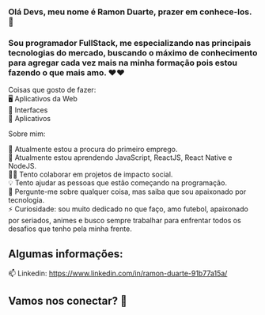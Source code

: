 ### Olá Devs, meu nome é Ramon Duarte, prazer em conhece-los. 👋<br>

### Sou programador FullStack, me especializando nas principais tecnologias do mercado, buscando o máximo de conhecimento para agregar cada vez mais na minha formação pois estou fazendo o que mais amo. ❤️❤️<br>


Coisas que gosto de fazer:<br>
🖥 Aplicativos da Web <br>
🎨 Interfaces<br>
📱 Aplicativos<br>

Sobre mim: <br>

🔭 Atualmente estou a procura do primeiro emprego.<br>
🌱 Atualmente estou aprendendo JavaScript, ReactJS, React Native e NodeJS.<br>
✊🏽 Tento colaborar em projetos de impacto social.<br>
💡 Tento ajudar as pessoas que estão começando na programação.<br>
💬 Pergunte-me sobre qualquer coisa, mas saiba que sou apaixonado por tecnologia.<br>
⚡ Curiosidade: sou muito dedicado no que faço, amo futebol, apaixonado por seriados, animes e busco sempre trabalhar para enfrentar todos os desafios que tenho pela minha frente.<br>


## Algumas informações: <br>
📫 Linkedin: https://www.linkedin.com/in/ramon-duarte-91b77a15a/<br>
## Vamos nos conectar? 👋
